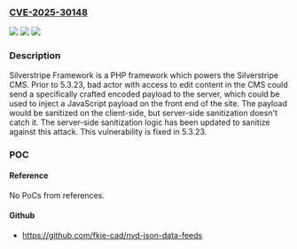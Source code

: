 ### [CVE-2025-30148](https://cve.mitre.org/cgi-bin/cvename.cgi?name=CVE-2025-30148)
![](https://img.shields.io/static/v1?label=Product&message=silverstripe-framework&color=blue)
![](https://img.shields.io/static/v1?label=Version&message=%3D%20%3C%205.3.23%20&color=brighgreen)
![](https://img.shields.io/static/v1?label=Vulnerability&message=CWE-79%3A%20Improper%20Neutralization%20of%20Input%20During%20Web%20Page%20Generation%20('Cross-site%20Scripting')&color=brighgreen)

### Description

Silverstripe Framework is a PHP framework which powers the Silverstripe CMS. Prior to 5.3.23, bad actor with access to edit content in the CMS could send a specifically crafted encoded payload to the server, which could be used to inject a JavaScript payload on the front end of the site. The payload would be sanitized on the client-side, but server-side sanitization doesn't catch it. The server-side sanitization logic has been updated to sanitize against this attack. This vulnerability is fixed in 5.3.23.

### POC

#### Reference
No PoCs from references.

#### Github
- https://github.com/fkie-cad/nvd-json-data-feeds

